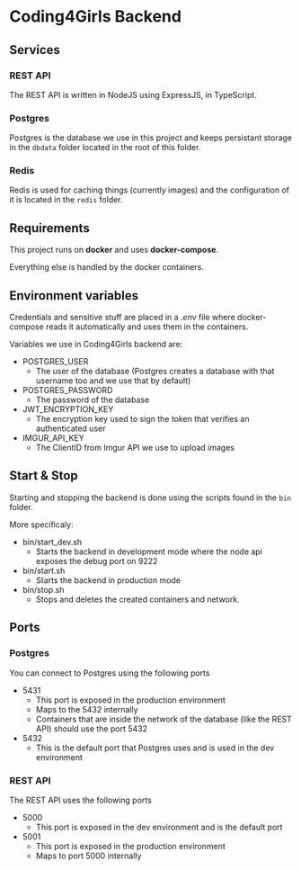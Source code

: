 # Coding4Girls Backend

## Services

### REST API

The REST API is written in NodeJS using ExpressJS, in TypeScript.

### Postgres

Postgres is the database we use in this project and keeps persistant storage in the `dbdata` folder located in the root of this folder.

### Redis

Redis is used for caching things (currently images) and the configuration of it is located in the `redis` folder.

## Requirements

This project runs on **docker** and uses **docker-compose**.

Everything else is handled by the docker containers.

## Environment variables

Credentials and sensitive stuff are placed in a _.env_ file where docker-compose reads it automatically and uses them in the containers.

Variables we use in Coding4Girls backend are:

- POSTGRES_USER
  - The user of the database (Postgres creates a database with that username too and we use that by default)
- POSTGRES_PASSWORD
  - The password of the database
- JWT_ENCRYPTION_KEY
  - The encryption key used to sign the token that verifies an authenticated user
- IMGUR_API_KEY
  - The ClientID from Imgur API we use to upload images

## Start & Stop

Starting and stopping the backend is done using the scripts found in the `bin` folder.

More specificaly:

- bin/start_dev.sh
  - Starts the backend in development mode where the node api exposes the debug port on 9222
- bin/start.sh
  - Starts the backend in production mode
- bin/stop.sh
  - Stops and deletes the created containers and network.

## Ports

### Postgres

You can connect to Postgres using the following ports

- 5431
  - This port is exposed in the production environment
  - Maps to the 5432 internally
  - Containers that are inside the network of the database (like the REST API) should use the port 5432
- 5432
  - This is the default port that Postgres uses and is used in the dev environment

### REST API

The REST API uses the following ports

- 5000
  - This port is exposed in the dev environment and is the default port
- 5001
  - This port is exposed in the production environment
  - Maps to port 5000 internally
